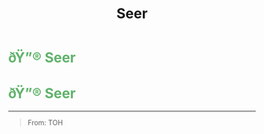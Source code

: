 ﻿---
lang: en-US
title: Seer
prev: Rebirth
next: Silent
---
# <font color=#61b26c>ðŸ”® <b>Seer</b></font> <Badge text="Helpful" type="tip" vertical="middle"/>
# <font color=#61b26c>ðŸ”® <b>Seer</b></font> <Badge text="Helpful" type="tip" vertical="middle"/>
---

> From: TOH

